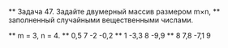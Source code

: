 ** Задача 47. Задайте двумерный массив размером m×n, 
** заполненный случайными вещественными числами.

** m = 3, n = 4.
** 0,5 7 -2 -0,2
** 1 -3,3 8 -9,9
** 8 7,8 -7,1 9